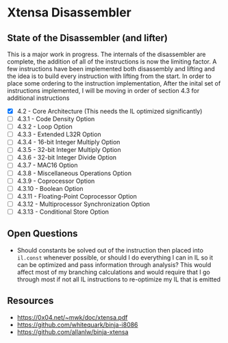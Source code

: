 # Xtensa Disassembler

## State of the Disassembler (and lifter)

This is a major work in progress. The internals of the disassembler are complete, the addition of all of the instructions is now the limiting factor. A few instructions have been implemented both disassembly and lifting and the idea is to build every instruction with lifting from the start. In order to place some ordering to the instruction implementation, After the inital set of instructions implemented, I will be moving in order of section 4.3 for additional instructions

- [X] 4.2 - Core Architecture (This needs the IL optimized significantly)
- [ ] 4.3.1 - Code Density Option
- [ ] 4.3.2 - Loop Option
- [ ] 4.3.3 - Extended L32R Option
- [ ] 4.3.4 - 16-bit Integer Multiply Option
- [ ] 4.3.5 - 32-bit Integer Multiply Option
- [ ] 4.3.6 - 32-bit Integer Divide Option
- [ ] 4.3.7 - MAC16 Option
- [ ] 4.3.8 - Miscellaneous Operations Option
- [ ] 4.3.9 - Coprocessor Option
- [ ] 4.3.10 - Boolean Option
- [ ] 4.3.11 - Floating-Point Coprocessor Option
- [ ] 4.3.12 - Multiprocessor Synchronization Option
- [ ] 4.3.13 - Conditional Store Option

## Open Questions

- Should constants be solved out of the instruction then placed into `il.const` whenever possible, or should I do everything I can in IL so it can be optimized and pass information through analysis? This would affect most of my branching calculations and would require that I go through most if not all IL instructions to re-optimize my IL that is emitted

## Resources

- https://0x04.net/~mwk/doc/xtensa.pdf
- https://github.com/whitequark/binja-i8086
- https://github.com/allanlw/binja-xtensa